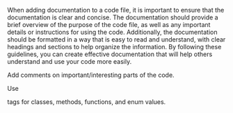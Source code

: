 When adding documentation to a code file, it is important to ensure that the documentation is clear and concise. 
The documentation should provide a brief overview of the purpose of the code file, as well as any important details 
or instructions for using the code. Additionally, the documentation should be formatted in a way that is easy to 
read and understand, with clear headings and sections to help organize the information. 
By following these guidelines, you can create effective documentation that will help others understand and use your code more easily.

Add comments on important/interesting parts of the code.

Use <summary> tags for classes, methods, functions, and enum values.